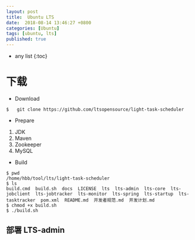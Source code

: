 ```yaml
---
layout: post
title:  Ubuntu LTS
date:  2018-08-14 13:46:27 +0800
categories: [Ubuntu]
tags: [ubuntu, lts]
published: true
---
```


* any list
{:toc}

# 下载

- Download

```
$   git clone https://github.com/ltsopensource/light-task-scheduler
```

- Prepare

1. JDK
2. Maven
3. Zookeeper
4. MySQL


- Build

```
$ pwd
/home/hbb/tool/lts/light-task-scheduler
$ ls
build.cmd  build.sh  docs  LICENSE  lts  lts-admin  lts-core  lts-jobclient  lts-jobtracker  lts-monitor  lts-spring  lts-startup  lts-tasktracker  pom.xml  README.md  开发者规范.md  开发计划.md
$ chmod +x build.sh
$ ./build.sh
```


## 部署 LTS-admin





